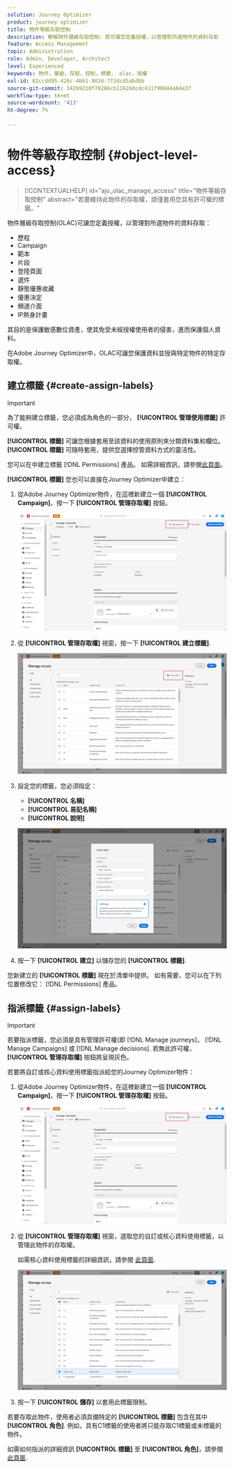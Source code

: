 ```yaml
---
solution: Journey Optimizer
product: journey optimizer
title: 物件等級存取控制
description: 瞭解物件層級存取控制，其可讓您定義授權，以管理對所選物件的資料存取
feature: Access Management
topic: Administration
role: Admin, Developer, Architect
level: Experienced
keywords: 物件，層級，存取，控制，標籤， olac，授權
exl-id: 02ccdd95-426c-4b61-9834-7f2dcd5abdbb
source-git-commit: 342b9210f79266cb11628dcdc411f90844a84e37
workflow-type: tm+mt
source-wordcount: '413'
ht-degree: 7%

---
```


# 物件等級存取控制 {#object-level-access}

>[!CONTEXTUALHELP]
>id="ajo_olac_manage_access"
>title="物件等級存取控制"
>abstract="若要維持此物件的存取權，請僅套用您具有許可權的標籤。"

物件層級存取控制(OLAC)可讓您定義授權，以管理對所選物件的資料存取：

* 歷程
* Campaign
* 範本
* 片段
* 登陸頁面
* 選件
* 靜態優惠收藏
* 優惠決定
* 頻道介面
* IP熱身計畫

其目的是保護敏感數位資產，使其免受未經授權使用者的侵害，進而保護個人資料。

在Adobe Journey Optimizer中，OLAC可讓您保護資料並授與特定物件的特定存取權。

## 建立標籤 {#create-assign-labels}

>[!IMPORTANT]
>
>為了能夠建立標籤，您必須成為角色的一部分， **[!UICONTROL 管理使用標籤]** 許可權。

**[!UICONTROL 標籤]** 可讓您根據套用至該資料的使用原則來分類資料集和欄位。 **[!UICONTROL 標籤]** 可隨時套用，提供您選擇控管資料方式的靈活性。

您可以在中建立標籤 [!DNL Permissions] 產品。 如需詳細資訊，請參閱[此頁面](https://experienceleague.adobe.com/docs/experience-platform/access-control/abac/permissions-ui/labels.html)。

**[!UICONTROL 標籤]** 您也可以直接在Journey Optimizer中建立：

1. 從Adobe Journey Optimizer物件，在這裡新建立一個 **[!UICONTROL Campaign]**，按一下 **[!UICONTROL 管理存取權]** 按鈕。

   ![](assets/olac_1.png)

1. 從 **[!UICONTROL 管理存取權]** 視窗，按一下 **[!UICONTROL 建立標籤]**.

   ![](assets/olac_2.png)

1. 設定您的標籤，您必須指定：
   * **[!UICONTROL 名稱]**
   * **[!UICONTROL 易記名稱]**
   * **[!UICONTROL 說明]**

   ![](assets/olac_3.png)

1. 按一下 **[!UICONTROL 建立]** 以儲存您的 **[!UICONTROL 標籤]**.

您新建立的 **[!UICONTROL 標籤]** 現在於清單中提供。 如有需要，您可以在下列位置修改它： [!DNL Permissions] 產品。

## 指派標籤 {#assign-labels}

>[!IMPORTANT]
>
>若要指派標籤，您必須是具有管理許可權(即 [!DNL Manage journeys]， [!DNL Manage Campaigns] 或 [!DNL Manage decisions]. 若無此許可權， **[!UICONTROL 管理存取權]** 按鈕將呈現灰色。

若要將自訂或核心資料使用標籤指派給您的Journey Optimizer物件：

1. 從Adobe Journey Optimizer物件，在這裡新建立一個 **[!UICONTROL Campaign]**，按一下 **[!UICONTROL 管理存取權]** 按鈕。

   ![](assets/olac_1.png)

1. 從 **[!UICONTROL 管理存取權]** 視窗，選取您的自訂或核心資料使用標籤，以管理此物件的存取權。

   如需核心資料使用標籤的詳細資訊，請參閱 [此頁面](https://experienceleague.adobe.com/docs/experience-platform/data-governance/labels/reference.html).

   ![](assets/olac_4.png)

1. 按一下 **[!UICONTROL 儲存]** 以套用此標籤限制。

若要存取此物件，使用者必須具備特定的 **[!UICONTROL 標籤]** 包含在其中 **[!UICONTROL 角色]**.
例如，具有C1標籤的使用者將只能存取C1標籤或未標籤的物件。

如需如何指派的詳細資訊 **[!UICONTROL 標籤]** 至 **[!UICONTROL 角色]**，請參閱 [此頁面](https://experienceleague.adobe.com/docs/experience-platform/access-control/abac/permissions-ui/permissions.html#manage-labels-for-a-role).